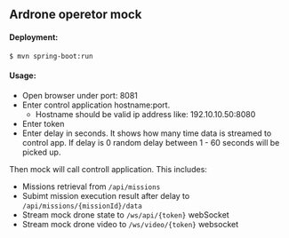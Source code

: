 ## Ardrone operetor mock

#### Deployment:

```
$ mvn spring-boot:run
```

#### Usage:

  - Open browser under port: 8081
  - Enter control application hostname:port.
    - Hostname should be valid ip address like: 192.10.10.50:8080
  - Enter token
  - Enter delay in seconds. It shows how many time data is streamed to control app. If delay is 0 random delay between 1 - 60 seconds will be picked up.

Then mock will call controll application. This includes:
  - Missions retrieval from `/api/missions`
  - Subimt mission execution result after delay to `/api/missions/{missionId}/data`
  - Stream mock drone state to `/ws/api/{token}` webSocket
  - Stream mock drone video to `/ws/video/{token}` websocket
